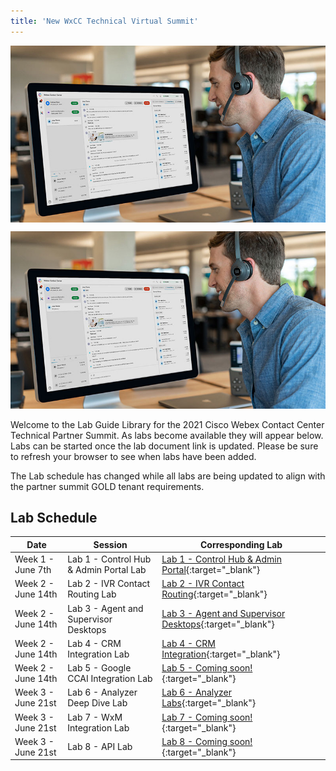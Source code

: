 ```yaml
---
title: 'New WxCC Technical Virtual Summit'
---
```


<img align="middle" src="../images/12_51_47.jpg"/>


![Banner](../images/12_51_47.jpg)

Welcome to the Lab Guide Library for the 2021 Cisco Webex Contact Center Technical Partner Summit. As labs become available they will appear below. Labs can be started once the lab document link is updated. Please be sure to refresh your browser to see when labs have been added.

The Lab schedule has changed while all labs are being updated to align with the partner summit GOLD tenant requirements.

## Lab Schedule

| Date       | Session                                | Corresponding Lab                                                                                      
| ---------- | -------------------------------------- | ------------------------------------------------------------------------------------------------------ 
| Week 1 - June 7th | Lab 1 - Control Hub & Admin Portal Lab | [Lab 1 - Control Hub & Admin Portal](Lab1.md){:target="\_blank"}                               
| Week 2 - June 14th | Lab 2 - IVR Contact Routing Lab        | [Lab 2 - IVR Contact Routing](Lab2.md){:target="\_blank"}                                      
| Week 2 - June 14th | Lab 3 - Agent and Supervisor Desktops              | [Lab 3 - Agent and Supervisor Desktops](Lab3.md){:target="\_blank"}  
| Week 2 - June 14th | Lab 4 - CRM Integration Lab               | [Lab 4 - CRM Integration](Lab4.md){:target="\_blank"}  
| Week 2 - June 14th | Lab 5 - Google CCAI Integration Lab               | [Lab 5 - Coming soon!](Lab6.md){:target="\_blank"} 
| Week 3 - June 21st | Lab 6 - Analyzer Deep Dive Lab        | [Lab 6 - Analyzer Labs](Lab7.md){:target="\_blank"}                  
| Week 3 - June 21st | Lab 7 - WxM Integration Lab               | [Lab 7 - Coming soon!](Lab8.md){:target="\_blank"}  
| Week 3 - June 21st | Lab 8 - API Lab                        | [Lab 8 - Coming soon!](Lab9.md){:target="\_blank"} 

